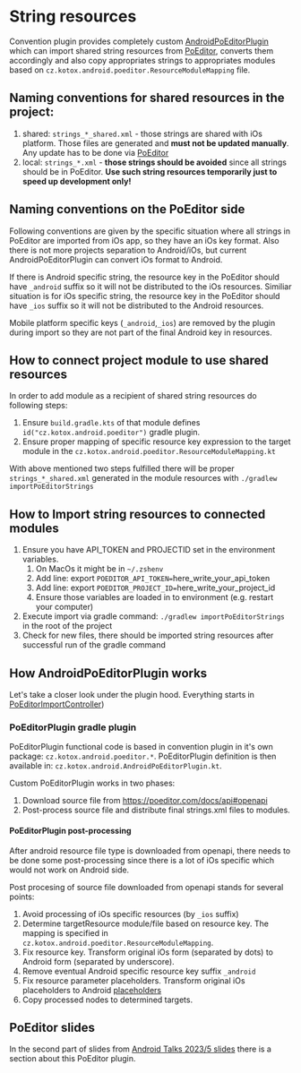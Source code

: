 # String resources

Convention plugin provides completely custom [AndroidPoEditorPlugin](./convention/src/main/kotlin/AndroidPoEditorPlugin.kt) which can import shared string
resources
from [PoEditor](https://poeditor.com/), converts them accordingly and also copy appropriates strings
to appropriates modules based on `cz.kotox.android.poeditor.ResourceModuleMapping` file.

## Naming conventions for shared resources in the project:

1) shared: `strings_*_shared.xml` - those strings are shared with iOs platform. Those files are
   generated and **must not be updated manually**. Any update has to be done
   via [PoEditor](https://poeditor.com/projects/)
2) local: `strings_*.xml` - **those strings should be avoided** since all strings should be in
   PoEditor.
   **Use such string resources temporarily just to speed up development only!**

## Naming conventions on the PoEditor side

Following conventions are given by the specific situation where all strings in PoEditor are imported
from iOs app, so they have an iOs key format. Also there is not more projects separation to
Android/iOs, but current AndroidPoEditorPlugin can convert iOs format to Android.

If there is Android specific string, the resource key in the PoEditor should have `_android` suffix
so it will not
be distributed to the iOs resources.
Similiar situation is for iOs specific string, the resource key in the PoEditor should have `_ios`
suffix so it will
not be distributed to the Android resources.

Mobile platform specific keys (`_android`,`_ios`) are removed by the plugin during import so they
are not part of the final Android key in resources.

## How to connect project module to use shared resources

In order to add module as a recipient of shared string resources do following steps:

1) Ensure `build.gradle.kts` of that module defines `id("cz.kotox.android.poeditor")` gradle plugin.
2) Ensure proper mapping of specific resource key expression to the target module 
   in the `cz.kotox.android.poeditor.ResourceModuleMapping.kt`

With above mentioned two steps fulfilled there will be proper `strings_*_shared.xml` generated in
the module resources with `./gradlew importPoEditorStrings`

## How to Import string resources to connected modules

1) Ensure you have API_TOKEN and PROJECTID set in the environment variables.
    1) On MacOs it might be in `~/.zshenv`
    2) Add line: export `POEDITOR_API_TOKEN=`here_write_your_api_token
    3) Add line: export `POEDITOR_PROJECT_ID=`here_write_your_project_id
    4) Ensure those variables are loaded in to environment (e.g. restart your computer)
2) Execute import via gradle command: `./gradlew importPoEditorStrings` in the root of the project
3) Check for new files, there should be imported string resources after successful run of the gradle
   command

  

## How AndroidPoEditorPlugin works

Let's take a closer look under the plugin hood. Everything starts in [PoEditorImportController](./convention/src/main/kotlin/cz/kotox/android/poeditor/PoEditorImportController.kt))

### PoEditorPlugin gradle plugin

PoEditorPlugin functional code is based in convention plugin in it's own
package: `cz.kotox.android.poeditor.*`.
PoEditorPlugin definition is then available in: `cz.kotox.android.AndroidPoEditorPlugin.kt`.

Custom PoEditorPlugin works in two phases:

1) Download source file from https://poeditor.com/docs/api#openapi
2) Post-process source file and distribute final strings.xml files to modules.

#### PoEditorPlugin post-processing

After android resource file type is downloaded from openapi, there needs to be done some
post-processing since there is a lot of iOs specific which would not work on Android side.

Post procesing of source file downloaded from openapi stands for several points:

1) Avoid processing of iOs specific resources (by `_ios` suffix)
2) Determine targetResource module/file based on resource key. The mapping is specified
   in `cz.kotox.android.poeditor.ResourceModuleMapping`.
3) Fix resource key. Transform original iOs form (separated by dots) to Android form (separated by
   underscore).
4) Remove eventual Android specific resource key suffix `_android`
5) Fix resource parameter placeholders. Transform original iOs placeholders to
   Android [placeholders](https://poeditor.com/kb/placeholder-validation)
6) Copy processed nodes to determined targets.


## PoEditor slides

In the second part of slides from [Android Talks 2023/5 slides](../extras/documents/StringResrouces-slides.pdf) there is a section about this PoEditor plugin.

